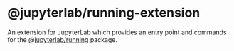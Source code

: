 # @jupyterlab/running-extension

An extension for JupyterLab which provides an entry point and commands for the [@jupyterlab/running](../running) package.
